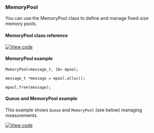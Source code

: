 ### MemoryPool

You can use the MemoryPool class to define and manage fixed-size memory pools.

#### MemoryPool class reference

[![View code](https://www.mbed.com/embed/?type=library)](/docs/v5.4/mbed-os-api-doxy/classrtos_1_1_memory_pool.html)

#### MemoryPool example

```
MemoryPool<message_t, 16> mpool;

message_t *message = mpool.alloc();

mpool.free(message);
```

#### Queue and MemoryPool example

This example shows `Queue` and `MemoryPool` (see below) managing measurements.

[![View code](https://www.mbed.com/embed/?url=https://developer.mbed.org/teams/mbed_example/code/rtos_queue/)](https://developer.mbed.org/teams/mbed_example/code/rtos_queue/file/0cb43a362538/main.cpp)
